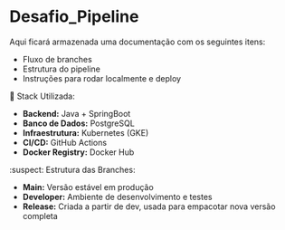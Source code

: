# Desafio_Pipeline

Aqui ficará armazenada uma documentação com os seguintes itens:
 - Fluxo de branches
 - Estrutura do pipeline
 - Instruções para rodar localmente e deploy

 👻 Stack Utilizada:

- **Backend:** Java + SpringBoot
- **Banco de Dados:** PostgreSQL
- **Infraestrutura:** Kubernetes (GKE)
- **CI/CD:** GitHub Actions
- **Docker Registry:** Docker Hub

:suspect: Estrutura das Branches:

- **Main:** Versão estável em produção
- **Developer:** Ambiente de desenvolvimento e testes
- **Release:** Criada a partir de dev, usada para empacotar nova versão completa 
